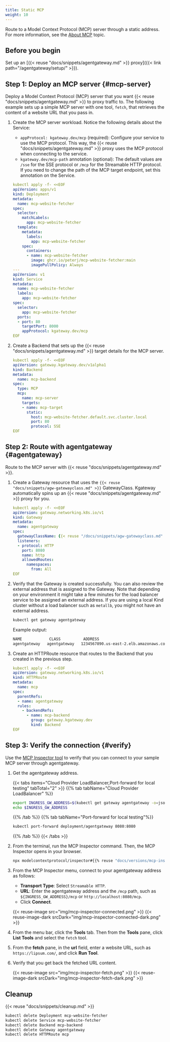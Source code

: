 ```yaml
---
title: Static MCP
weight: 10
---
```


Route to a Model Context Protocol (MCP) server through a static address. For more information, see the [About MCP](../) topic.

## Before you begin

Set up an [{{< reuse "docs/snippets/agentgateway.md" >}} proxy]({{< link path="/agentgateway/setup/" >}}). 

## Step 1: Deploy an MCP server {#mcp-server}

Deploy a Model Context Protocol (MCP) server that you want {{< reuse "docs/snippets/agentgateway.md" >}} to proxy traffic to. The following example sets up a simple MCP server with one tool, `fetch`, that retrieves the content of a website URL that you pass in.

1. Create the MCP server workload. Notice the following details about the Service:
   * `appProtocol: kgateway.dev/mcp` (required): Configure your service to use the MCP protocol. This way, the {{< reuse "docs/snippets/agentgateway.md" >}} proxy uses the MCP protocol when connecting to the service.
   * `kgateway.dev/mcp-path` annotation (optional): The default values are `/sse` for the SSE protocol or `/mcp` for the Streamable HTTP protocol. If you need to change the path of the MCP target endpoint, set this annotation on the Service.

   ```yaml
   kubectl apply -f- <<EOF
   apiVersion: apps/v1
   kind: Deployment
   metadata:
     name: mcp-website-fetcher
   spec:
     selector:
       matchLabels:
         app: mcp-website-fetcher
     template:
       metadata:
         labels:
           app: mcp-website-fetcher
       spec:
         containers:
         - name: mcp-website-fetcher
           image: ghcr.io/peterj/mcp-website-fetcher:main
           imagePullPolicy: Always
   ---
   apiVersion: v1
   kind: Service
   metadata:
     name: mcp-website-fetcher
     labels:
       app: mcp-website-fetcher
   spec:
     selector:
       app: mcp-website-fetcher
     ports:
     - port: 80
       targetPort: 8000
       appProtocol: kgateway.dev/mcp
   EOF
   ```

2. Create a Backend that sets up the {{< reuse "docs/snippets/agentgateway.md" >}} target details for the MCP server. 

   ```yaml
   kubectl apply -f- <<EOF
   apiVersion: gateway.kgateway.dev/v1alpha1
   kind: Backend
   metadata:
     name: mcp-backend
   spec:
     type: MCP
     mcp:
       name: mcp-server
       targets:
       - name: mcp-target
         static:
           host: mcp-website-fetcher.default.svc.cluster.local
           port: 80
           protocol: SSE   
   EOF
   ```

## Step 2: Route with agentgateway {#agentgateway}

Route to the MCP server with {{< reuse "docs/snippets/agentgateway.md" >}}.

1. Create a Gateway resource that uses the `{{< reuse "docs/snippets/agw-gatewayclass.md" >}}` GatewayClass. Kgateway automatically spins up an {{< reuse "docs/snippets/agentgateway.md" >}} proxy for you.

   ```yaml
   kubectl apply -f- <<EOF
   apiVersion: gateway.networking.k8s.io/v1
   kind: Gateway
   metadata:
     name: agentgateway
   spec:
     gatewayClassName: {{< reuse "/docs/snippets/agw-gatewayclass.md" >}}
     listeners:
     - protocol: HTTP
       port: 8080
       name: http
       allowedRoutes:
         namespaces:
           from: All
   EOF
   ```

2. Verify that the Gateway is created successfully. You can also review the external address that is assigned to the Gateway. Note that depending on your environment it might take a few minutes for the load balancer service to be assigned an external address. If you are using a local Kind cluster without a load balancer such as `metallb`, you might not have an external address.

   ```sh
   kubectl get gateway agentgateway
   ```

   Example output: 
   
   ```txt
   NAME            CLASS          ADDRESS                                  PROGRAMMED   AGE
   agentgateway   agentgateway   1234567890.us-east-2.elb.amazonaws.com   True         93s
   ```

3. Create an HTTPRoute resource that routes to the Backend that you created in the previous step.

   ```yaml
   kubectl apply -f- <<EOF
   apiVersion: gateway.networking.k8s.io/v1
   kind: HTTPRoute
   metadata:
     name: mcp
   spec:
     parentRefs:
     - name: agentgateway
     rules:
       - backendRefs:
         - name: mcp-backend
           group: gateway.kgateway.dev
           kind: Backend   
   EOF
   ```

## Step 3: Verify the connection {#verify}

Use the [MCP Inspector tool](https://modelcontextprotocol.io/legacy/tools/inspector) to verify that you can connect to your sample MCP server through agentgateway.

1. Get the agentgateway address.
   
   {{< tabs items="Cloud Provider LoadBalancer,Port-forward for local testing" tabTotal="2" >}}
   {{% tab tabName="Cloud Provider LoadBalancer" %}}
   ```sh
   export INGRESS_GW_ADDRESS=$(kubectl get gateway agentgateway -o=jsonpath="{.status.addresses[0].value}")
   echo $INGRESS_GW_ADDRESS
   ```
   {{% /tab %}}
   {{% tab tabName="Port-forward for local testing"%}}
   ```sh
   kubectl port-forward deployment/agentgateway 8080:8080
   ```
   {{% /tab %}}
   {{< /tabs >}}

2. From the terminal, run the MCP Inspector command. Then, the MCP Inspector opens in your browser.
   
   ```sh
   npx modelcontextprotocol/inspector#{{% reuse "docs/versions/mcp-inspector.md" %}}
   ```
   
3. From the MCP Inspector menu, connect to your agentgateway address as follows:
   * **Transport Type**: Select `Streamable HTTP`.
   * **URL**: Enter the agentgateway address and the `/mcp` path, such as `${INGRESS_GW_ADDRESS}/mcp` or `http://localhost:8080/mcp`.
   * Click **Connect**.

   {{< reuse-image src="img/mcp-inspector-connected.png" >}}
   {{< reuse-image-dark srcDark="img/mcp-inspector-connected-dark.png" >}}

4. From the menu bar, click the **Tools** tab. Then from the **Tools** pane, click **List Tools** and select the `fetch` tool. 
5. From the **fetch** pane, in the **url** field, enter a website URL, such as `https://lipsum.com/`, and click **Run Tool**.
6. Verify that you get back the fetched URL content.

   {{< reuse-image src="img/mcp-inspector-fetch.png" >}}
   {{< reuse-image-dark srcDark="img/mcp-inspector-fetch-dark.png" >}}

## Cleanup

{{< reuse "docs/snippets/cleanup.md" >}}

```sh
kubectl delete Deployment mcp-website-fetcher
kubectl delete Service mcp-website-fetcher
kubectl delete Backend mcp-backend
kubectl delete Gateway agentgateway
kubectl delete HTTPRoute mcp
```
